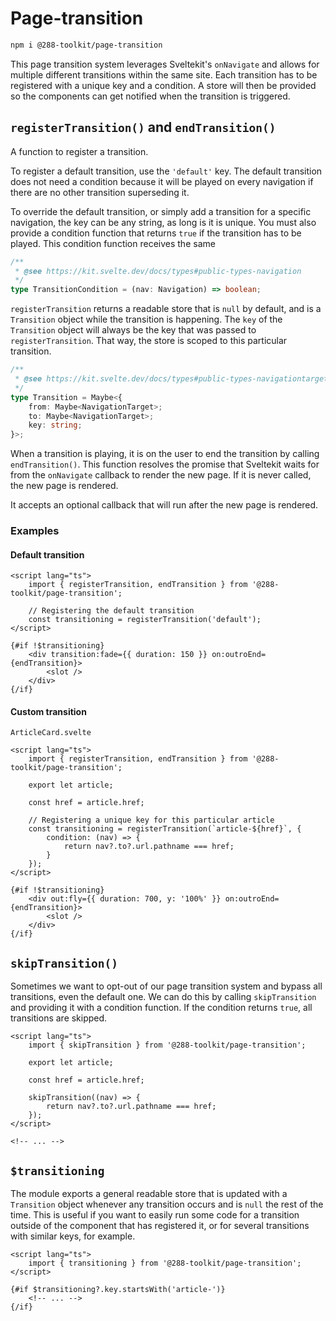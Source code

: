 # Page-transition

```sh
npm i @288-toolkit/page-transition
```

This page transition system leverages Sveltekit's `onNavigate` and allows for multiple different
transitions within the same site. Each transition has to be registered with a unique key and a
condition. A store will then be provided so the components can get notified when the transition is
triggered.

## `registerTransition()` and `endTransition()`

A function to register a transition.

To register a default transition, use the `'default'` key. The default transition does not need a
condition because it will be played on every navigation if there are no other transition superseding
it.

To override the default transition, or simply add a transition for a specific navigation, the key
can be any string, as long is it is unique. You must also provide a condition function that returns
`true` if the transition has to be played. This condition function receives the same

```ts
/**
 * @see https://kit.svelte.dev/docs/types#public-types-navigation
 */
type TransitionCondition = (nav: Navigation) => boolean;
```

`registerTransition` returns a readable store that is `null` by default, and is a `Transition`
object while the transition is happening. The `key` of the `Transition` object will always be the
key that was passed to `registerTransition`. That way, the store is scoped to this particular
transition.

```ts
/**
 * @see https://kit.svelte.dev/docs/types#public-types-navigationtarget
 */
type Transition = Maybe<{
	from: Maybe<NavigationTarget>;
	to: Maybe<NavigationTarget>;
	key: string;
}>;
```

When a transition is playing, it is on the user to end the transition by calling `endTransition()`.
This function resolves the promise that Sveltekit waits for from the `onNavigate` callback to render
the new page. If it is never called, the new page is rendered.

It accepts an optional callback that will run after the new page is rendered.

### Examples

#### Default transition

```svelte
<script lang="ts">
	import { registerTransition, endTransition } from '@288-toolkit/page-transition';

	// Registering the default transition
	const transitioning = registerTransition('default');
</script>

{#if !$transitioning}
	<div transition:fade={{ duration: 150 }} on:outroEnd={endTransition}>
		<slot />
	</div>
{/if}
```

#### Custom transition

`ArticleCard.svelte`

```svelte
<script lang="ts">
	import { registerTransition, endTransition } from '@288-toolkit/page-transition';

	export let article;

	const href = article.href;

	// Registering a unique key for this particular article
	const transitioning = registerTransition(`article-${href}`, {
		condition: (nav) => {
			return nav?.to?.url.pathname === href;
		}
	});
</script>

{#if !$transitioning}
	<div out:fly={{ duration: 700, y: '100%' }} on:outroEnd={endTransition}>
		<slot />
	</div>
{/if}
```

## `skipTransition()`

Sometimes we want to opt-out of our page transition system and bypass all transitions, even the
default one. We can do this by calling `skipTransition` and providing it with a condition function.
If the condition returns `true`, all transitions are skipped.

```svelte
<script lang="ts">
	import { skipTransition } from '@288-toolkit/page-transition';

	export let article;

	const href = article.href;

	skipTransition((nav) => {
		return nav?.to?.url.pathname === href;
	});
</script>

<!-- ... -->
```

## `$transitioning`

The module exports a general readable store that is updated with a `Transition` object whenever any
transition occurs and is `null` the rest of the time. This is useful if you want to easily run some
code for a transition outside of the component that has registered it, or for several transitions
with similar keys, for example.

```svelte
<script lang="ts">
	import { transitioning } from '@288-toolkit/page-transition';
</script>

{#if $transitioning?.key.startsWith('article-')}
	<!-- ... -->
{/if}
```

